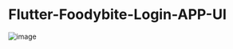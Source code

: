 # Flutter-Foodybite-Login-APP-UI



![image](https://github.com/Alex00021/APP-UI-Image-Folder/blob/main/foodybute.jpg)
